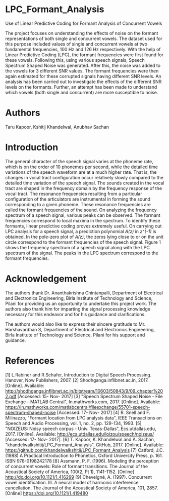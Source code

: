 # LPC_Formant_Analysis
Use of Linear Predictive Coding for Formant Analysis of Concurrent Vowels

The project focuses on understanding the effects of noise on the formant representations of both single and concurrent vowels. The dataset used for this purpose included values of single and concurrent vowels at two fundamental frequencies, 100 Hz and 126 Hz respectively. With the help of Linear Predictive Coding (LPC), the formant frequencies were first found for these vowels. Following this, using various speech signals, Speech Spectrum Shaped Noise was generated. After this, the noise was added to the vowels for 3 different SNR values. The formant frequencies were then again estimated for these corrupted signals having different SNR levels. An analysis has been carried out to investigate the effects of the different SNR levels on the formants. Further, an attempt has been made to understand which vowels (both single and concurrent) are more susceptible to noise.

# Authors

Taru Kapoor, Kshitij Khandelwal, Anubhav Sachan

# Introduction

The general character of the speech signal varies at the phoneme rate, which is on the order of 10 phonemes per second, while the detailed time variations of the speech waveform are at a much higher rate. That is, the changes in vocal tract configuration occur relatively slowly compared to the detailed time variation of the speech signal. The sounds created in the vocal tract are shaped in the frequency domain by the frequency response of the vocal tract. The resonance frequencies resulting from a particular configuration of the articulators are instrumental in forming the sound corresponding to a given phoneme. These resonance frequencies are called the formant frequencies of the sound. On analyzing the frequency spectrum of a speech signal, various peaks can be observed. The formant frequencies correspond to local maxima in the spectrum. To identify these formants, linear predictive coding proves extremely useful. On carrying out LPC analysis for a speech signal, a prediction polynomial _A(z)_ in _z^(-1)_ is obtained. In the pole-zero plot of _A(z)_, the zeros lying close to or on the unit circle correspond to the formant frequencies of the speech signal. Figure 1 shows the frequency spectrum of a speech signal along with the LPC spectrum of the signal. The peaks in the LPC spectrum correspond to the formant frequencies.

# Acknowledgement

The authors thank Dr. Ananthakrishna Chintanpalli, Department of Electrical and Electronics Engineering, Birla Institute of Technology and Science, Pilani for providing us an opportunity to undertake this project work. The authors also thank him for imparting the signal processing knowledge necessary for this endeavor and for his guidance and clarifications. 

The authors would also like to express their sincere gratitude to Mr. Harshavardhan S, Department of Electrical and Electronics Engineering, Birla Institute of Technology and Science, Pilani for his support and guidance.

# References

[1] L.Rabiner and R.Schafer, Introduction to Digital Speech Processing. Hanover, Now Publishers, 2007.
[2] Shodhganga.inflibnet.ac.in, 2017. [Online]. Available: http://shodhganga.inflibnet.ac.in/bitstream/10603/50843/9/09_chapter%202.pdf [Accessed: 15- Nov- 2017]
[3] "Speech Spectrum Shaped Noise - File Exchange - MATLAB Central", In.mathworks.com, 2017. [Online]. Available: https://in.mathworks.com/matlabcentral/fileexchange/55701-speech-spectrum-shaped-noise [Accessed: 17- Nov- 2017]
[4] R. Snell and F. Milinazzo, "Formant location from LPC analysis data", IEEE Transactions on Speech and Audio Processing, vol. 1, no. 2, pp. 129-134, 1993.
[5] "NOIZEUS: Noisy speech corpus - Univ. Texas-Dallas", Ecs.utdallas.edu, 2017. [Online]. Available: http://ecs.utdallas.edu/loizou/speech/noizeus/ [Accessed: 17- Nov- 2017].
[6] T. Kapoor, K. Khandelwal and A. Sachan, "khandelwalkshitij/LPC_Formant_Analysis", GitHub, 2017. [Online]. Available: https://github.com/khandelwalkshitij/LPC_Formant_Analysis
[7] Catford, J.C. (1988) A Practical Introduction to Phonetics, Oxford University Press, p. 161. ISBN 978-0198242178
[8] Assmann, P. F. (1996). Modeling the perception of concurrent vowels: Role of formant transitions. The Journal of the Acoustical Society of America, 100(2, Pt 1), 1141-1152. [Online] http://dx.doi.org/10.1121/1.416299
[9] Cheveigné, A. (1997). Concurrent vowel identification. III. A neural model of harmonic interference cancellation. The Journal of the Acoustical Society of America, 101, 2857. [Online] https://doi.org/10.1121/1.419480
